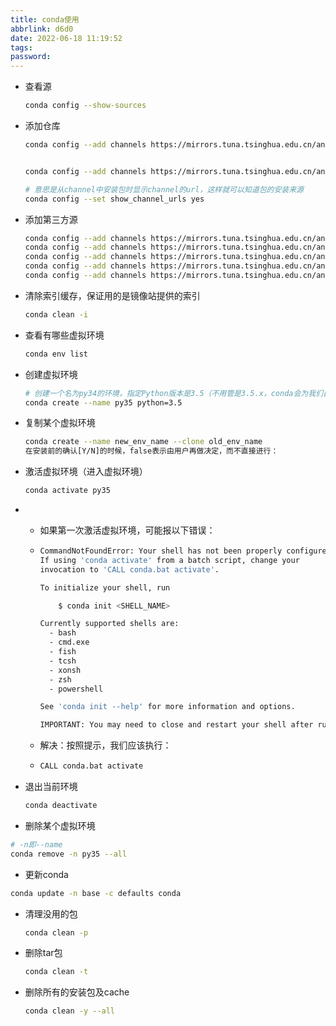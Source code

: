 ```yaml
---
title: conda使用
abbrlink: d6d0
date: 2022-06-18 11:19:52
tags:
password:
---
```


* 查看源

  ~~~bash
  conda config --show-sources
  ~~~



* 添加仓库

  ~~~bash
  conda config --add channels https://mirrors.tuna.tsinghua.edu.cn/anaconda/pkgs/free/
  
  
  conda config --add channels https://mirrors.tuna.tsinghua.edu.cn/anaconda/pkgs/main/
  
  # 意思是从channel中安装包时显示channel的url，这样就可以知道包的安装来源
  conda config --set show_channel_urls yes
  ~~~

  

* 添加第三方源

  ~~~bash
  conda config --add channels https://mirrors.tuna.tsinghua.edu.cn/anaconda/cloud/conda-forge/
  conda config --add channels https://mirrors.tuna.tsinghua.edu.cn/anaconda/cloud/msys2/
  conda config --add channels https://mirrors.tuna.tsinghua.edu.cn/anaconda/cloud/bioconda/
  conda config --add channels https://mirrors.tuna.tsinghua.edu.cn/anaconda/cloud/menpo/
  conda config --add channels https://mirrors.tuna.tsinghua.edu.cn/anaconda/cloud/pytorch/
  ~~~



* 清除索引缓存，保证用的是镜像站提供的索引

  ~~~bash
  conda clean -i
  ~~~

  



* 查看有哪些虚拟环境

  ~~~bash
  conda env list
  ~~~

  



* 创建虚拟环境

  ~~~bash
  # 创建一个名为py34的环境，指定Python版本是3.5（不用管是3.5.x，conda会为我们自动寻找3.５.x中的最新版本）
  conda create --name py35 python=3.5
  ~~~



* 复制某个虚拟环境

  ~~~bash
  conda create --name new_env_name --clone old_env_name 
  在安装前的确认[Y/N]的时候，false表示由用户再做决定，而不直接进行： 
  ~~~





* 激活虚拟环境（进入虚拟环境）

  ~~~bash
  conda activate py35
  ~~~

* * 如果第一次激活虚拟环境，可能报以下错误：

  * ~~~bash
    CommandNotFoundError: Your shell has not been properly configured to use 'conda activate'.
    If using 'conda activate' from a batch script, change your
    invocation to 'CALL conda.bat activate'.
    
    To initialize your shell, run
    
        $ conda init <SHELL_NAME>
    
    Currently supported shells are:
      - bash
      - cmd.exe
      - fish
      - tcsh
      - xonsh
      - zsh
      - powershell
    
    See 'conda init --help' for more information and options.
    
    IMPORTANT: You may need to close and restart your shell after running 'conda init'.
    ~~~

  * 解决：按照提示，我们应该执行：

  * ~~~bash
    CALL conda.bat activate
    ~~~





* 退出当前环境

  ~~~bash
  conda deactivate
  ~~~

  



* 删除某个虚拟环境

~~~bash
# -n即--name
conda remove -n py35 --all
~~~







* 更新conda

~~~bash
conda update -n base -c defaults conda
~~~







* 清理没用的包

  ~~~bash
  conda clean -p
  ~~~

  

* 删除tar包

  ~~~bash
  conda clean -t  
  ~~~

  



* 删除所有的安装包及cache

  ~~~bash
  conda clean -y --all 
  ~~~

  
